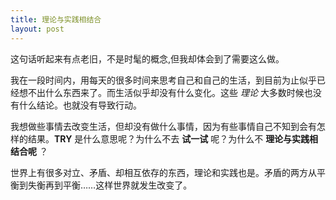 ```yaml
---
title: 理论与实践相结合
layout: post
---
```


这句话听起来有点老旧，不是时髦的概念,但我却体会到了需要这么做。
   

我在一段时间内，用每天的很多时间来思考自己和自己的生活，到目前为止似乎已经想不出什么东西来了。而生活似乎却没有什么变化。这些 *理论* 大多数时候也没有什么结论。也就没有导致行动。
  

我想做些事情去改变生活，但却没有做什么事情，因为有些事情自己不知到会有怎样的结果。**TRY** 是什么意思呢？为什么不去 **试一试** 呢？为什么不 **理论与实践相结合呢** ？
  

世界上有很多对立、矛盾、却相互依存的东西，理论和实践也是。矛盾的两方从平衡到失衡再到平衡……这样世界就发生改变了。
